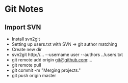 # Git Notes

## Import SVN

- Install svn2git
- Setting up users.txt with SVN -> git author matching
- Create new dir
- svn2git http://... --username user --authors ../users.txt
- git remote add origin git@github.com:...
- git remote pull
- git commit -m "Merging projects."
- git push origin master 